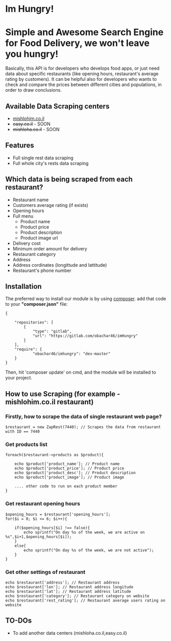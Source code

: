 # Im Hungry!
# Simple and Awesome Search Engine for Food Delivery, we won't leave you hungry!

Basically, this API is for developers who develops food apps, or just need data about specific restaurants (like opening hours, restaurant's average rating by customers). It can be helpful also for developers who wants to check and compare the prices between different cities and populations, in order to draw conclusions.

## Available Data Scraping centers
* [mishlohim.co.il](http://mishlohim.co.il)
* ~~easy.co.il~~ - SOON
* ~~mishloha.co.il~~ - SOON

## Features
* Full single rest data scraping
* Full whole city's rests data scraping

## Which data is being scraped from each restaurant?
* Restaurant name
* Customers average rating (if exists)
* Opening hours
* Full menu
	- Product name
	- Product price
	- Product description
	- Product image url
* Delivery cost
* Minimum order amount for delivery
* Restaurant category
* Address
* Address cordinates (longittude and lattitude)
* Restaurant's phone number

## Installation 

The preferred way to install our module is by using [composer](http://getcomposer.org).
add that code to your __"composer.json"__ file:
```
{

	"repositories": [
		{
			"type": "gitlab",
			"url": "https://gitlab.com/obachar46/imHungry"
		}
	],
	"require": {           
			"obachar46/imhungry": "dev-master"
	}
}
```
Then, hit 'composer update' on cmd, and the module will be installed to your project.

## How to use __Scraping__ (for example - mishlohim.co.il restaurant)

### Firstly, how to scrape the data of single restaurant web page?
```
$restaurant = new ZapRest(7440); // Scrapes the data from restaurant with ID == 7440
```
### Get products list 
```
foreach($restaurant->products as $product){

	echo $product['product_name']; // Product name
	echo $product['product_price']; // Product price
	echo $product['product_desc']; // Product description
	echo $product['product_image']; // Product image
	
	.... other code to run on each product member
}
```

### Get restaurant opening hours
```
$opening_hours = $restaurant['opening_hours'];
for($i = 0; $i <= 6; $i++){
	
	if($opening_hours[$i] !== false){
		echo sprintf("On day %s of the week, we are active on %s",$i+1,$opening_hours[$i]);
	}
	else{
		echo sprintf("On day %s of the week, we are not active");
	}
}
```

### Get other settings of restaurant
```
echo $restaurant['address']; // Restaurant address
echo $restaurant['lon']; // Restaurant address longitude
echo $restaurant['lat']; // Restaurant address latitude
echo $restaurant['category']; // Restaurant category on website
echo $restaurant['rest_rating']; // Restaurant average users rating on website
```

## TO-DOs
* To add another data centers (mishloha.co.il,easy.co.il)
